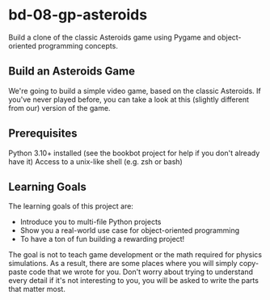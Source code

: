 # bd-08-gp-asteroids

Build a clone of the classic Asteroids game using Pygame and object-oriented programming concepts.

## Build an Asteroids Game

We're going to build a simple video game, based on the classic Asteroids.
If you've never played before, you can take a look at this (slightly different from our) version of the game.

## Prerequisites

Python 3.10+ installed (see the bookbot project for help if you don't already have it)
Access to a unix-like shell (e.g. zsh or bash)


## Learning Goals

The learning goals of this project are:
- Introduce you to multi-file Python projects
- Show you a real-world use case for object-oriented programming
- To have a ton of fun building a rewarding project!

The goal is not to teach game development or the math required for physics simulations.
As a result, there are some places where you will simply copy-paste code that we wrote for you.
Don't worry about trying to understand every detail if it's not interesting to you, you will be asked to write the parts that matter most.
